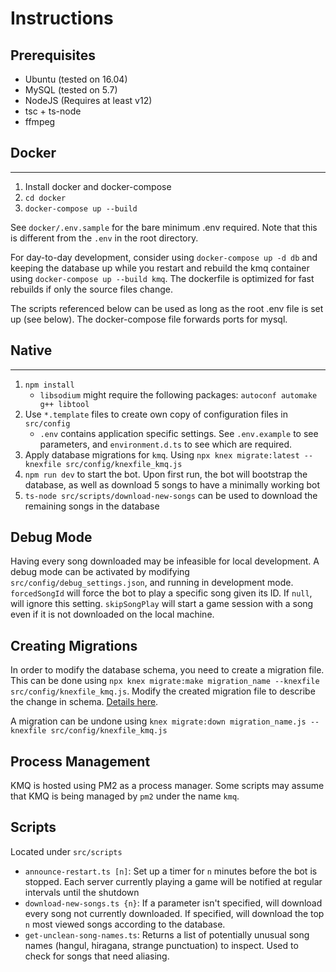 # Instructions
## Prerequisites
- Ubuntu (tested on 16.04)
- MySQL (tested on 5.7)
- NodeJS (Requires at least v12)
- tsc + ts-node
- ffmpeg

## Docker
------------
1. Install docker and docker-compose
2. `cd docker`
3. `docker-compose up --build`

See `docker/.env.sample` for the bare minimum .env required. Note that this
is different from the `.env` in the root directory.

For day-to-day development, consider using `docker-compose up -d db` and
keeping the database up while you restart and rebuild the kmq container using
`docker-compose up --build kmq`. The dockerfile is optimized for fast
rebuilds if only the source files change.

The scripts referenced below can be used as long as the root .env file is set
up (see below). The docker-compose file forwards ports for mysql.

## Native
------------
1. `npm install`
    - `libsodium` might require the following packages: `autoconf automake g++ libtool`
2. Use `*.template` files to create own copy of configuration files in `src/config`
    - `.env` contains application specific settings. See `.env.example` to see parameters, and `environment.d.ts` to see which are required. 
3. Apply database migrations for `kmq`. Using `npx knex migrate:latest --knexfile src/config/knexfile_kmq.js`
4. `npm run dev` to start the bot. Upon first run, the bot will bootstrap the database, as well as download 5 songs to have a minimally working bot
5. `ts-node src/scripts/download-new-songs` can be used to download the remaining songs in the database

## Debug Mode
Having every song downloaded may be infeasible for local development. A debug mode can be activated by modifying `src/config/debug_settings.json`, and running in development mode. `forcedSongId` will force the bot to play a specific song given its ID. If `null`, will ignore this setting. `skipSongPlay` will start a game session with a song even if it is not downloaded on the local machine. 

## Creating Migrations
In order to modify the database schema, you need to create a migration file. This can be done using `npx knex migrate:make migration_name --knexfile src/config/knexfile_kmq.js`. Modify the created migration file to describe the change in schema. [Details here](http://knexjs.org/#Migrations).

A migration can be undone using `knex migrate:down migration_name.js --knexfile src/config/knexfile_kmq.js`

## Process Management
KMQ is hosted using PM2 as a process manager. Some scripts may assume that KMQ is being managed by `pm2` under the name `kmq`. 

## Scripts
Located under `src/scripts`  
- `announce-restart.ts [n]`: Set up a timer for `n` minutes before the bot is stopped. Each server currently playing a game will be notified at regular intervals until the shutdown  
- `download-new-songs.ts {n}`: If a parameter isn't specified, will download every song not currently downloaded. If specified, will download the top `n` most viewed songs according to the database.  
- `get-unclean-song-names.ts`: Returns a list of potentially unusual song names (hangul, hiragana, strange punctuation) to inspect. Used to check for songs that need aliasing.  
